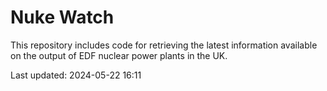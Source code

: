 # Nuke Watch

This repository includes code for retrieving the latest information available on the output of EDF nuclear power plants in the UK.

Last updated: 2024-05-22 16:11